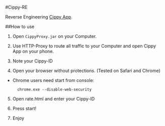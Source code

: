 #Cippy-RE

Reverse Engineering [Cippy App].

##How to use

1. Open ```CippyProxy.jar``` on your Computer.

2. Use HTTP-Proxy to route all traffic to your Computer and open Cippy App on your phone.

3. Note your Cippy-ID

4. Open your browser without protections. (Tested on Safari and Chrome)
  - Chrome users need start from console:
    ```
      chrome.exe --disable-web-security
    ```
  
5. Open rate.html and enter your Cippy-ID

6. Press start!

7. Enjoy

[Cippy App]: http://http://www.cippy.it
